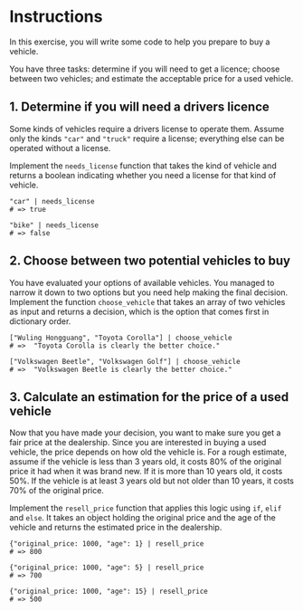 # Instructions

In this exercise, you will write some code to help you prepare to buy a vehicle.

You have three tasks: determine if you will need to get a licence; choose between two vehicles; and estimate the acceptable price for a used vehicle.

## 1. Determine if you will need a drivers licence

Some kinds of vehicles require a drivers license to operate them.
Assume only the kinds `"car"` and `"truck"` require a license; everything else can be operated without a license.

Implement the `needs_license` function that takes the kind of vehicle and returns a boolean indicating whether you need a license for that kind of vehicle.

```jq
"car" | needs_license
# => true

"bike" | needs_license
# => false
```

## 2. Choose between two potential vehicles to buy

You have evaluated your options of available vehicles.
You managed to narrow it down to two options but you need help making the final decision.
Implement the function `choose_vehicle` that takes an array of two vehicles as input and returns a decision, which is the option that comes first in dictionary order.

```jq
["Wuling Hongguang", "Toyota Corolla"] | choose_vehicle
# =>  "Toyota Corolla is clearly the better choice."

["Volkswagen Beetle", "Volkswagen Golf"] | choose_vehicle
# =>  "Volkswagen Beetle is clearly the better choice."
```

## 3. Calculate an estimation for the price of a used vehicle

Now that you have made your decision, you want to make sure you get a fair price at the dealership.
Since you are interested in buying a used vehicle, the price depends on how old the vehicle is.
For a rough estimate, assume if the vehicle is less than 3 years old, it costs 80% of the original price it had when it was brand new.
If it is more than 10 years old, it costs 50%.
If the vehicle is at least 3 years old but not older than 10 years, it costs 70% of the original price.

Implement the `resell_price` function that applies this logic using `if`, `elif` and `else`.
It takes an object holding the original price and the age of the vehicle and returns the estimated price in the dealership.

```jq
{"original_price: 1000, "age": 1} | resell_price
# => 800

{"original_price: 1000, "age": 5} | resell_price
# => 700

{"original_price: 1000, "age": 15} | resell_price
# => 500
```
